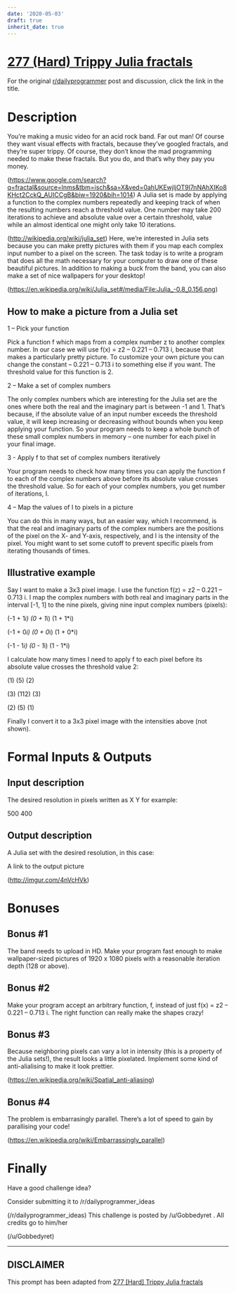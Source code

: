 ```yaml
---
date: '2020-05-03'
draft: true
inherit_date: true
---
```


# [277 (Hard) Trippy Julia fractals](https://www.reddit.com/r/dailyprogrammer/comments/4v5h3u/20160729_challenge_277_hard_trippy_julia_fractals/)

For the original [r/dailyprogrammer](https://www.reddit.com/r/dailyprogrammer/) post and discussion, click the link in the title.

# Description
You’re making a music video for an acid rock band. Far out man! Of course they want visual effects with fractals, because they’ve googled fractals, and they’re super trippy. Of course, they don’t know the mad programming needed to make these fractals. But you do, and that’s why they pay you money.

(https://www.google.com/search?q=fractal&source=lnms&tbm=isch&sa=X&ved=0ahUKEwjljOT9l7nNAhXIKo8KHct2CckQ_AUICCgB&biw=1920&bih=1014)
A Julia set is made by applying a function to the complex numbers repeatedly and keeping track of when the resulting numbers reach a threshold value. One number may take 200 iterations to achieve and absolute value over a certain threshold, value while an almost identical one might only take 10 iterations.

(http://wikipedia.org/wiki/julia_set)
Here, we’re interested in Julia sets because you can make pretty pictures with them if you map each complex input number to a pixel on the screen. The task today is to write a program that does all the math necessary for your computer to draw one of these beautiful pictures. In addition to making a buck from the band, you can also make a set of nice wallpapers for your desktop!

(https://en.wikipedia.org/wiki/Julia_set#/media/File:Julia_-0.8_0.156.png)
## How to make a picture from a Julia set
1 – Pick your function

Pick a function f which maps from a complex number z to another complex number. In our case we will use f(x) = z2 – 0.221 – 0.713 i, because that makes a particularly pretty picture. To customize your own picture you can change the constant – 0.221 – 0.713 i to something else if you want.
The threshold value for this function is 2.

2 – Make a set of complex numbers

The only complex numbers which are interesting for the Julia set are the ones where both the real and the imaginary part is between -1 and 1.  That’s because, if the absolute value of an input number exceeds the threshold value, it will keep increasing or decreasing without bounds when you keep applying your function. So your program needs to keep a whole bunch of these small complex numbers in memory – one number for each pixel in your final image.

3 - Apply f to that set of complex numbers iteratively

Your program needs to check how many times you can apply the function f to each of the complex numbers above before its absolute value crosses the threshold value. So for each of your complex numbers, you get number of iterations, I.

4 – Map the values of I to pixels in a picture

You can do this in many ways, but an easier way, which I recommend, is that the real and imaginary parts of the complex numbers are the positions of the pixel on the X- and Y-axis, respectively, and I is the intensity of the pixel. You might want to set some cutoff to prevent specific pixels from iterating thousands of times.

## Illustrative example
Say I want to make a 3x3 pixel image. I use the function f(z) = z2 – 0.221 – 0.713 i. I map the complex numbers with both real and imaginary parts in the interval [-1, 1] to the nine pixels, giving nine input complex numbers (pixels):

(-1 + 1*i) (0 + 1*i) (1 + 1*i)

(-1 + 0*i) (0 + 0*i) (1 + 0*i)

(-1 - 1*i) (0 - 1*i) (1 - 1*i)

I calculate how many times I need to apply f to each pixel before its absolute value crosses the threshold value 2:

(1) (5) (2)

(3) (112) (3)

(2) (5) (1)

Finally I convert it to a 3x3 pixel image with the intensities above (not shown).

# Formal Inputs & Outputs
## Input description
The desired resolution in pixels written as X Y for example:

500 400

## Output description
A Julia set with the desired resolution, in this case:

A link to the output picture

(http://imgur.com/4nVcHVk)
# Bonuses
## Bonus #1
The band needs to upload in HD. Make your program fast enough to make wallpaper-sized pictures of 1920 x 1080 pixels with a reasonable iteration depth (128 or above).

## Bonus #2
Make your program accept an arbitrary function, f, instead of just f(x) = z2 – 0.221 – 0.713 i. The right function can really make the shapes crazy!

## Bonus #3
Because neighboring pixels can vary a lot in intensity (this is a property of the Julia sets!), the result looks a little pixelated. Implement some kind of anti-alialising to make it look prettier.

(https://en.wikipedia.org/wiki/Spatial_anti-aliasing)
## Bonus #4
The problem is embarrasingly parallel. There’s a lot of speed to gain by parallising your code!

(https://en.wikipedia.org/wiki/Embarrassingly_parallel)
# Finally
Have a good challenge idea?

Consider submitting it to /r/dailyprogrammer_ideas

(/r/dailyprogrammer_ideas)
This challenge is posted by /u/Gobbedyret . All credits go to him/her

(/u/Gobbedyret)

----
## **DISCLAIMER**
This prompt has been adapted from [277 [Hard] Trippy Julia fractals](https://www.reddit.com/r/dailyprogrammer/comments/4v5h3u/20160729_challenge_277_hard_trippy_julia_fractals/
)
